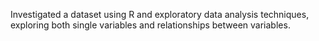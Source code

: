 Investigated a dataset using R and exploratory data analysis techniques, exploring both single variables and relationships between variables.

